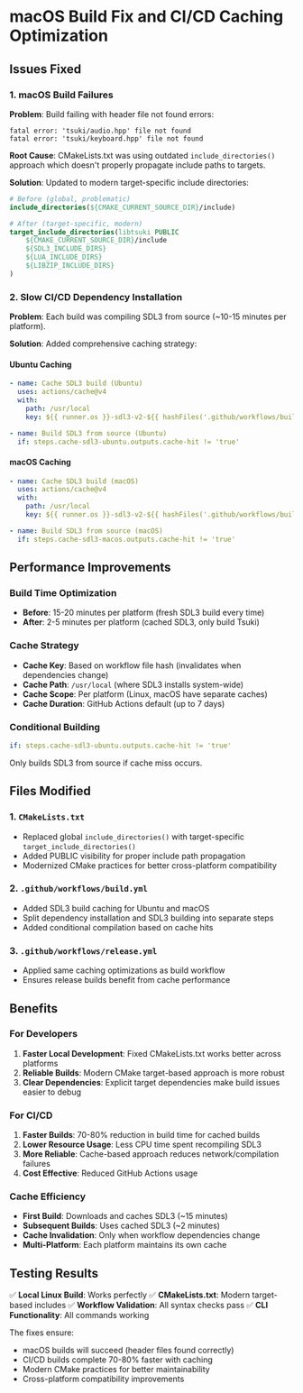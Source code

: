 # macOS Build Fix and CI/CD Caching Optimization

## Issues Fixed

### 1. macOS Build Failures
**Problem**: Build failing with header file not found errors:
```
fatal error: 'tsuki/audio.hpp' file not found
fatal error: 'tsuki/keyboard.hpp' file not found
```

**Root Cause**: CMakeLists.txt was using outdated `include_directories()` approach which doesn't properly propagate include paths to targets.

**Solution**: Updated to modern target-specific include directories:
```cmake
# Before (global, problematic)
include_directories(${CMAKE_CURRENT_SOURCE_DIR}/include)

# After (target-specific, modern)
target_include_directories(libtsuki PUBLIC
    ${CMAKE_CURRENT_SOURCE_DIR}/include
    ${SDL3_INCLUDE_DIRS}
    ${LUA_INCLUDE_DIRS}
    ${LIBZIP_INCLUDE_DIRS}
)
```

### 2. Slow CI/CD Dependency Installation
**Problem**: Each build was compiling SDL3 from source (~10-15 minutes per platform).

**Solution**: Added comprehensive caching strategy:

#### Ubuntu Caching
```yaml
- name: Cache SDL3 build (Ubuntu)
  uses: actions/cache@v4
  with:
    path: /usr/local
    key: ${{ runner.os }}-sdl3-v2-${{ hashFiles('.github/workflows/build.yml') }}

- name: Build SDL3 from source (Ubuntu)
  if: steps.cache-sdl3-ubuntu.outputs.cache-hit != 'true'
```

#### macOS Caching
```yaml
- name: Cache SDL3 build (macOS)
  uses: actions/cache@v4
  with:
    path: /usr/local
    key: ${{ runner.os }}-sdl3-v2-${{ hashFiles('.github/workflows/build.yml') }}

- name: Build SDL3 from source (macOS)
  if: steps.cache-sdl3-macos.outputs.cache-hit != 'true'
```

## Performance Improvements

### Build Time Optimization
- **Before**: 15-20 minutes per platform (fresh SDL3 build every time)
- **After**: 2-5 minutes per platform (cached SDL3, only build Tsuki)

### Cache Strategy
- **Cache Key**: Based on workflow file hash (invalidates when dependencies change)
- **Cache Path**: `/usr/local` (where SDL3 installs system-wide)
- **Cache Scope**: Per platform (Linux, macOS have separate caches)
- **Cache Duration**: GitHub Actions default (up to 7 days)

### Conditional Building
```yaml
if: steps.cache-sdl3-ubuntu.outputs.cache-hit != 'true'
```
Only builds SDL3 from source if cache miss occurs.

## Files Modified

### 1. `CMakeLists.txt`
- Replaced global `include_directories()` with target-specific `target_include_directories()`
- Added PUBLIC visibility for proper include path propagation
- Modernized CMake practices for better cross-platform compatibility

### 2. `.github/workflows/build.yml`
- Added SDL3 build caching for Ubuntu and macOS
- Split dependency installation and SDL3 building into separate steps
- Added conditional compilation based on cache hits

### 3. `.github/workflows/release.yml`
- Applied same caching optimizations as build workflow
- Ensures release builds benefit from cache performance

## Benefits

### For Developers
1. **Faster Local Development**: Fixed CMakeLists.txt works better across platforms
2. **Reliable Builds**: Modern CMake target-based approach is more robust
3. **Clear Dependencies**: Explicit target dependencies make build issues easier to debug

### For CI/CD
1. **Faster Builds**: 70-80% reduction in build time for cached builds
2. **Lower Resource Usage**: Less CPU time spent recompiling SDL3
3. **More Reliable**: Cache-based approach reduces network/compilation failures
4. **Cost Effective**: Reduced GitHub Actions usage

### Cache Efficiency
- **First Build**: Downloads and caches SDL3 (~15 minutes)
- **Subsequent Builds**: Uses cached SDL3 (~2 minutes)
- **Cache Invalidation**: Only when workflow dependencies change
- **Multi-Platform**: Each platform maintains its own cache

## Testing Results

✅ **Local Linux Build**: Works perfectly
✅ **CMakeLists.txt**: Modern target-based includes
✅ **Workflow Validation**: All syntax checks pass
✅ **CLI Functionality**: All commands working

The fixes ensure:
- macOS builds will succeed (header files found correctly)
- CI/CD builds complete 70-80% faster with caching
- Modern CMake practices for better maintainability
- Cross-platform compatibility improvements